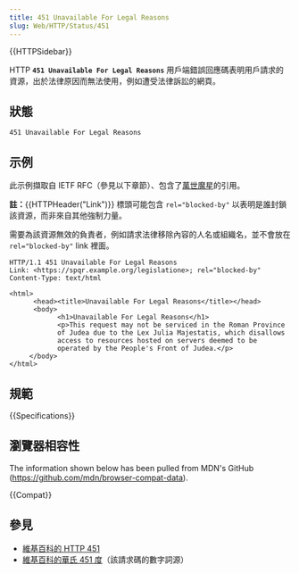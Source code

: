 ```yaml
---
title: 451 Unavailable For Legal Reasons
slug: Web/HTTP/Status/451
---
```


{{HTTPSidebar}}

HTTP **`451 Unavailable For Legal Reasons`** 用戶端錯誤回應碼表明用戶請求的資源，出於法律原因而無法使用，例如遭受法律訴訟的網頁。

## 狀態

```plain
451 Unavailable For Legal Reasons
```

## 示例

此示例擷取自 IETF RFC（參見以下章節）、包含了[萬世魔星](https://zh.wikipedia.org/wiki/萬世魔星)的引用。

**註：**{{HTTPHeader("Link")}} 標頭可能包含 `rel="blocked-by"` 以表明是誰封鎖該資源，而非來自其他強制力量。

需要為該資源無效的負責者，例如請求法律移除內容的人名或組織名，並不會放在 `rel="blocked-by"` link 裡面。

```plain
HTTP/1.1 451 Unavailable For Legal Reasons
Link: <https://spqr.example.org/legislatione>; rel="blocked-by"
Content-Type: text/html
```

```plain
<html>
      <head><title>Unavailable For Legal Reasons</title></head>
      <body>
            <h1>Unavailable For Legal Reasons</h1>
            <p>This request may not be serviced in the Roman Province
            of Judea due to the Lex Julia Majestatis, which disallows
            access to resources hosted on servers deemed to be
            operated by the People's Front of Judea.</p>
     </body>
</html>
```

## 規範

{{Specifications}}

## 瀏覽器相容性

The information shown below has been pulled from MDN's GitHub (<https://github.com/mdn/browser-compat-data>).

{{Compat}}

## 參見

- [維基百科的 HTTP 451](https://zh.wikipedia.org/wiki/HTTP_451)
- [維基百科的華氏 451 度](https://zh.wikipedia.org/wiki/華氏451度)（該請求碼的數字詞源）

